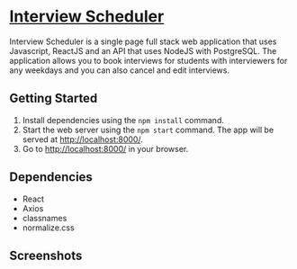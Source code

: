 # [Interview Scheduler](https://dreamy-brown-256423.netlify.app/)

Interview Scheduler is a single page full stack web application that uses Javascript, ReactJS and an API that uses NodeJS with PostgreSQL. The application allows you to book interviews for students with interviewers for any weekdays and you can also cancel and edit interviews.

## Getting Started

1. Install dependencies using the `npm install` command.
2. Start the web server using the `npm start` command. The app will be served at <http://localhost:8000/>.
3. Go to <http://localhost:8000/> in your browser.

## Dependencies

- React
- Axios
- classnames
- normalize.css

## Screenshots

![]()
